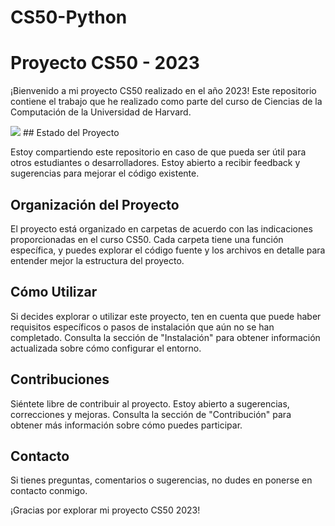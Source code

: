 # CS50-Python

# Proyecto CS50 - 2023

¡Bienvenido a mi proyecto CS50 realizado en el año 2023! Este repositorio contiene el trabajo que he realizado como parte del curso de Ciencias de la Computación de la Universidad de Harvard.

<img src="https://github.com/naviomaya/CS50-Python/blob/main/2.png">
## Estado del Proyecto

Estoy compartiendo este repositorio en caso de que pueda ser útil para otros estudiantes o desarrolladores. Estoy abierto a recibir feedback y sugerencias para mejorar el código existente.

## Organización del Proyecto

El proyecto está organizado en carpetas de acuerdo con las indicaciones proporcionadas en el curso CS50. Cada carpeta tiene una función específica, y puedes explorar el código fuente y los archivos en detalle para entender mejor la estructura del proyecto.

## Cómo Utilizar

Si decides explorar o utilizar este proyecto, ten en cuenta que puede haber requisitos específicos o pasos de instalación que aún no se han completado. Consulta la sección de "Instalación" para obtener información actualizada sobre cómo configurar el entorno.

## Contribuciones

Siéntete libre de contribuir al proyecto. Estoy abierto a sugerencias, correcciones y mejoras. Consulta la sección de "Contribución" para obtener más información sobre cómo puedes participar.

## Contacto

Si tienes preguntas, comentarios o sugerencias, no dudes en ponerse en contacto conmigo. 

¡Gracias por explorar mi proyecto CS50 2023!

